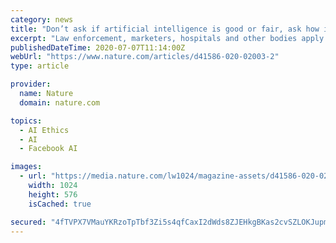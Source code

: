 ```yaml
---
category: news
title: "Don’t ask if artificial intelligence is good or fair, ask how it shifts power"
excerpt: "Law enforcement, marketers, hospitals and other bodies apply artificial intelligence (AI) to decide on matters such as who is profiled as a criminal, who is likely to buy what product at what price, who gets medical treatment and who gets hired."
publishedDateTime: 2020-07-07T11:14:00Z
webUrl: "https://www.nature.com/articles/d41586-020-02003-2"
type: article

provider:
  name: Nature
  domain: nature.com

topics:
  - AI Ethics
  - AI
  - Facebook AI

images:
  - url: "https://media.nature.com/lw1024/magazine-assets/d41586-020-02003-2/d41586-020-02003-2_18169050.jpg"
    width: 1024
    height: 576
    isCached: true

secured: "4fTVPX7VMauYKRzoTpTbf3Zi5s4qfCaxI2dWds8ZJEHkgBKas2cvSZLOKJupmjDPvh1OwTSOlslzanjDE6IyfS7hoBM+MKarr7dwrM7RsJuaH6ovaI+UkRJIUE5jDbd/ESZM+QZN7Rr3pOIqCWpQ8Ig0/4Mkdv1/80PeL4l52ymQ/Hkc3gQPzuFYbcNiklpw+yRMKAQDD/Xe3DkIVbiqyfeDcR7xh9ixJujW11MfNsoz6BOpIeYJF2yZFOnTQZ4W0P3FLOc7I970EFTqJOhK7q8r/WscpEUwnupMTaZIQ3hvo3bFZYXg3B1/WmtDtzxuX3q2GFT78/TPzTtkOklM8Q==;f83X1n+jNYp8Fu8OFQy07Q=="
---
```


